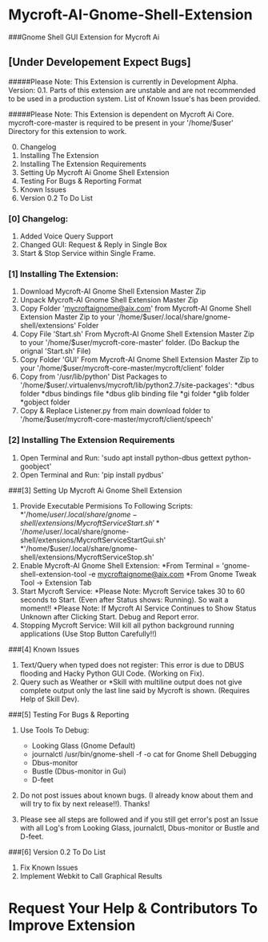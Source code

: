 # Mycroft-AI-Gnome-Shell-Extension
###Gnome Shell GUI Extension for Mycroft Ai 

## [Under Developement Expect Bugs]

#####Please Note: This Extension is currently in Development Alpha. Version: 0.1. Parts of this extension are unstable and are not recommended to be used in a production system. List of Known Issue's has been provided. 

#####Please Note: This Extension is dependent on Mycroft Ai Core. mycroft-core-master is required to be present in your '/home/$user' Directory for this extension to work.

0. Changelog
1. Installing The Extension
2. Installing The Extension Requirements
3. Setting Up Mycroft Ai Gnome Shell Extension
4. Testing For Bugs & Reporting Format
5. Known Issues
6. Version 0.2 To Do List

### [0] Changelog:
  1. Added Voice Query Support
  2. Changed GUI: Request & Reply in Single Box
  3. Start & Stop Service within Single Frame. 

### [1] Installing The Extension:

  1. Download Mycroft-AI Gnome Shell Extension Master Zip
  2. Unpack Mycroft-AI Gnome Shell Extension Master Zip
  3. Copy Folder 'mycroftaignome@aix.com' from Mycroft-AI Gnome Shell Extension Master Zip to your '/home/$user/.local/share/gnome-shell/extensions' Folder
  4. Copy File 'Start.sh' From Mycroft-AI Gnome Shell Extension Master Zip to your '/home/$user/mycroft-core-master' folder. (Do Backup the orignal 'Start.sh' File)
  5. Copy Folder 'GUI' From Mycroft-AI Gnome Shell Extension Master Zip to your '/home/$user/mycroft-core-master/mycroft/client' folder
  6. Copy from '/usr/lib/python' Dist Packages to '/home/$user/.virtualenvs/mycroft/lib/python2.7/site-packages':
      *dbus folder
      *dbus bindings file
      *dbus glib binding file
      *gi folder
      *glib folder
      *gobject folder
  7. Copy & Replace Listener.py from main download folder to '/home/$user/mycroft-core-master/mycroft/client/speech' 

### [2] Installing The Extension Requirements
  
   1. Open Terminal and Run: 'sudo apt install python-dbus gettext python-goobject'
   2. Open Terminal and Run: 'pip install pydbus'

###[3] Setting Up Mycroft Ai Gnome Shell Extension

  1. Provide Executable Permisions To Following Scripts:
      *'/home/$user/.local/share/gnome-shell/extensions/MycroftServiceStart.sh'
      *'/home/$user/.local/share/gnome-shell/extensions/MycroftServiceStartGui.sh'
      *'/home/$user/.local/share/gnome-shell/extensions/MycroftServiceStop.sh'
  2. Enable Mycroft-AI Gnome Shell Extension:
      *From Terminal = 'gnome-shell-extension-tool -e mycroftaignome@aix.com
      *From Gnome Tweak Tool -> Extension Tab
  3. Start Mycroft Service:
      *Please Note: Mycroft Service takes 30 to 60 seconds to Start. (Even after Status shows: Running). So wait a moment!!
      *Please Note: If Mycroft AI Service Continues to Show Status Unknown after Clicking Start. Debug and Report error.
  4. Stopping Mycroft Service: Will kill all python background running applications (Use Stop Button Carefully!!)

###[4] Known Issues
  1. Text/Query when typed does not register: This error is due to DBUS flooding and Hacky Python GUI Code. (Working on Fix).
  2. Query such as Weather or *Skill with multiline output does not give complete output only the last line said by Mycroft is shown. (Requires Help of Skill Dev).
  
###[5] Testing For Bugs & Reporting
  1. Use Tools To Debug:
      * Looking Glass (Gnome Default)
      * journalctl /usr/bin/gnome-shell -f -o cat for Gnome Shell Debugging
      * Dbus-monitor
      * Bustle (Dbus-monitor in Gui)
      * D-feet
  
  2. Do not post issues about known bugs. (I already know about them and will try to fix by next release!!). Thanks!
  3. Please see all steps are followed and if you still get error's post an Issue with all Log's from Looking Glass, journalctl, Dbus-monitor or Bustle and D-feet.
  
###[6] Version 0.2 To Do List
  1. Fix Known Issues
  2. Implement Webkit to Call Graphical Results

# Request Your Help & Contributors To Improve Extension 
